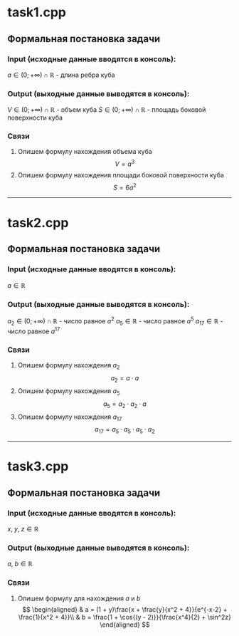 # task1.cpp
## Формальная постановка задачи
### Input (исходные данные вводятся в консоль):
$a \in (0; +\infty) \cap \mathbb{R}$ - длина ребра куба
### Output (выходные данные выводятся в консоль):
$V \in (0; +\infty) \cap \mathbb{R}$ - объем куба
$S \in (0; +\infty) \cap \mathbb{R}$ - площадь боковой поверхности куба
### Связи
1. Опишем формулу нахождения объема куба
$$
V = a^3
$$
2. Опишем формулу нахождения площади боковой поверхности куба
$$
S = 6a^2
$$
---
# task2.cpp
## Формальная постановка задачи
### Input (исходные данные вводятся в консоль):
$a \in\mathbb{R}$
### Output (выходные данные выводятся в консоль):
$a_2 \in (0; +\infty) \cap \mathbb{R}$ - число равное $a^2$
$a_5 \in \mathbb{R}$ - число равное $a^5$
$a_{17} \in \mathbb{R}$ - число равное $a^{17}$
### Связи
1. Опишем формулу нахождения $a_2$
$$
a_2 = a \cdot a
$$
2. Опишем формулу нахождения $a_5$
$$
a_5 = a_2 \cdot a_2 \cdot a
$$
3. Опишем формулу нахождения $a_{17}$
$$
a_{17} = a_5 \cdot a_5 \cdot a_5 \cdot a_2
$$
---
# task3.cpp
## Формальная постановка задачи
### Input (исходные данные вводятся в консоль):
$x,\; y, \; z \in \mathbb{R}$
### Output (выходные данные выводятся в консоль):
$a, \; b \in \mathbb{R}$
### Связи
1. Опишем формулу для нахождения $a$ и $b$
$$
\begin{aligned}
& a = (1 + y)\frac{x + \frac{y}{x^2 + 4}}{e^{-x-2} + \frac{1}{x^2 + 4}}\\
& b = \frac{1 + \cos{(y - 2)}}{\frac{x^4}{2} + \sin^2z}
\end{aligned}
$$
